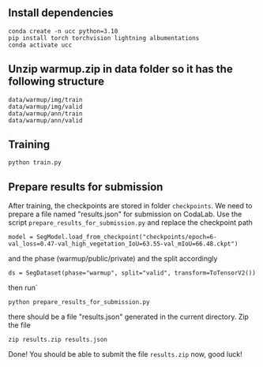 ## Install dependencies

```
conda create -n ucc python=3.10
pip install torch torchvision lightning albumentations
conda activate ucc
```

## Unzip warmup.zip in data folder so it has the following structure

```
data/warmup/img/train
data/warmup/img/valid
data/warmup/ann/train
data/warmup/ann/valid
```

## Training
```
python train.py
```

## Prepare results for submission

After training, the checkpoints are stored in folder `checkpoints`. We need to prepare a file named "results.json" for submission on CodaLab. Use the script `prepare_results_for_submission.py` and replace the checkpoint path 

```
model = SegModel.load_from_checkpoint("checkpoints/epoch=6-val_loss=0.47-val_high_vegetation_IoU=63.55-val_mIoU=66.48.ckpt")
```
and the phase (warmup/public/private) and the split accordingly
```
ds = SegDataset(phase="warmup", split="valid", transform=ToTensorV2())
```

then run`
```
python prepare_results_for_submission.py
```

there should be a file "results.json" generated in the current directory. Zip the file

```
zip results.zip results.json
```

Done! You should be able to submit the file `results.zip` now, good luck!